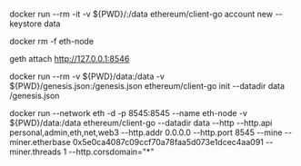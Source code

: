  docker run --rm -it -v ${PWD}/:/data  ethereum/client-go account new --keystore data
 
 docker rm -f eth-node
 
 geth attach http://127.0.0.1:8546
 
 docker run --rm -v ${PWD}/data:/data -v ${PWD}/genesis.json:/genesis.json ethereum/client-go init --datadir data /genesis.json
 
 docker run --network eth -d -p 8545:8545   --name eth-node  -v ${PWD}/data:/data  ethereum/client-go  --datadir data --http --http.api personal,admin,eth,net,web3 --http.addr 0.0.0.0 --http.port 8545 --mine --miner.etherbase 0x5e0ca4087c09ccf70a78faa5d073e1dcec4aa091 --miner.threads 1 --http.corsdomain="*"